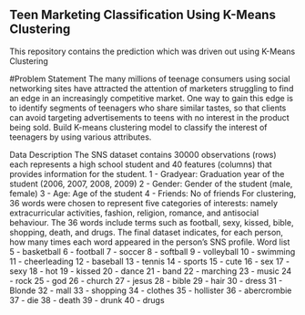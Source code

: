 ## Teen Marketing Classification Using K-Means Clustering
 This repository contains the prediction which was driven out using K-Means Clustering

#Problem Statement 
The many millions of teenage consumers using social networking sites have attracted the attention of marketers struggling to find an edge in an increasingly competitive market. One way to gain this edge is to identify segments of teenagers who share similar tastes, so that clients can avoid targeting advertisements to teens with no interest in the product being sold. 
Build K-means clustering model to classify the interest of teenagers by using various attributes. 

Data Description 
The SNS dataset contains 30000 observations (rows) each represents a high school student and 40 features (columns) that provides information for the student. 
1 - Gradyear: Graduation year of the student (2006, 2007, 2008, 2009) 
2 - Gender: Gender of the student (male, female) 
3 - Age: Age of the student 
4 - Friends: No of friends 
For clustering, 36 words were chosen to represent five categories of interests: namely extracurricular activities, fashion, religion, romance, and antisocial behaviour. The 36 words include terms such as football, sexy, kissed, bible, shopping, death, and drugs. The final dataset indicates, for each person, how many times each word appeared in the person’s SNS profile. 
Word list 
5 - basketball 
6 - football 
7 - soccer 
8 - softball 
9 - volleyball 
10 - swimming 
11 - cheerleading 
12 - baseball 
13 - tennis 
14 - sports 
15 - cute 
16 - sex 
17 - sexy 
18 - hot 
19 - kissed 
20 - dance 
21 - band 
22 - marching 
23 - music 
24 - rock 
25 - god 
26 - church 
27 - jesus 
28 - bible 
29 - hair 
30 - dress 
31 - Blonde 
32 - mall 
33 - shopping 
34 - clothes 
35 - hollister 
36 - abercrombie 
37 - die 
38 - death 
39 - drunk 
40 - drugs 
